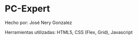 # PC-Expert

Hecho por: José Nery Gonzalez

Herramientas utilizadas: HTML5, CSS (Flex, Grid), Javascript
